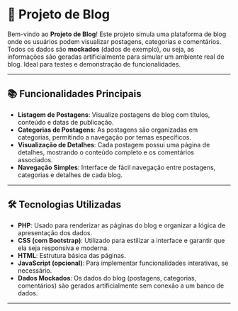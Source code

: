 # 📝 Projeto de Blog

Bem-vindo ao **Projeto de Blog**! Este projeto simula uma plataforma de blog onde os usuários podem visualizar postagens, categorias e comentários. Todos os dados são **mockados** (dados de exemplo), ou seja, as informações são geradas artificialmente para simular um ambiente real de blog. Ideal para testes e demonstração de funcionalidades.

---

## 📚 Funcionalidades Principais

- **Listagem de Postagens**: Visualize postagens de blog com títulos, conteúdo e datas de publicação.
- **Categorias de Postagens**: As postagens são organizadas em categorias, permitindo a navegação por temas específicos.
- **Visualização de Detalhes**: Cada postagem possui uma página de detalhes, mostrando o conteúdo completo e os comentários associados.
- **Navegação Simples**: Interface de fácil navegação entre postagens, categorias e detalhes de cada blog.

---

## 🛠️ Tecnologias Utilizadas

- **PHP**: Usado para renderizar as páginas do blog e organizar a lógica de apresentação dos dados.
- **CSS (com Bootstrap)**: Utilizado para estilizar a interface e garantir que ela seja responsiva e moderna.
- **HTML**: Estrutura básica das páginas.
- **JavaScript (opcional)**: Para implementar funcionalidades interativas, se necessário.
- **Dados Mockados**: Os dados do blog (postagens, categorias, comentários) são gerados artificialmente sem conexão a um banco de dados.

---
